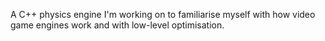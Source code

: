 A C++ physics engine I'm working on to familiarise myself with how video game engines work and with low-level optimisation.
